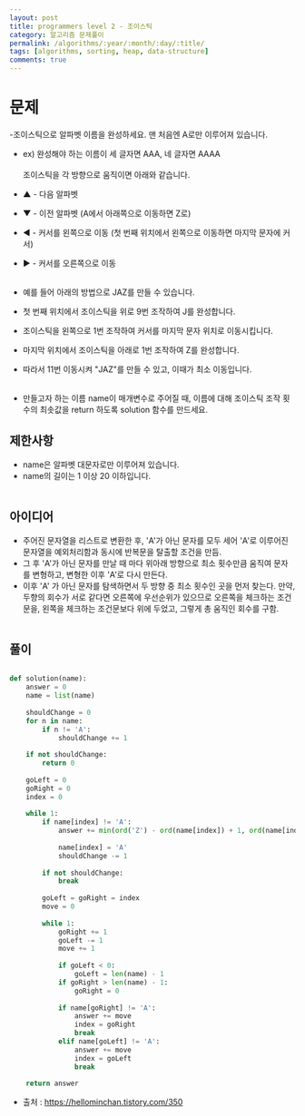 ```yaml
---
layout: post
title: programmers level 2 - 조이스틱
category: 알고리즘 문제풀이
permalink: /algorithms/:year/:month/:day/:title/
tags: [algorithms, sorting, heap, data-structure]
comments: true
---
```


# 문제
-조이스틱으로 알파벳 이름을 완성하세요. 맨 처음엔 A로만 이루어져 있습니다.
- ex) 완성해야 하는 이름이 세 글자면 AAA, 네 글자면 AAAA
<br></br>
조이스틱을 각 방향으로 움직이면 아래와 같습니다.

- ▲ - 다음 알파벳
- ▼ - 이전 알파벳 (A에서 아래쪽으로 이동하면 Z로)
- ◀ - 커서를 왼쪽으로 이동 (첫 번째 위치에서 왼쪽으로 이동하면 마지막 문자에 커서)
- ▶ - 커서를 오른쪽으로 이동
<br></br>
- 예를 들어 아래의 방법으로 JAZ를 만들 수 있습니다.
- 첫 번째 위치에서 조이스틱을 위로 9번 조작하여 J를 완성합니다.
- 조이스틱을 왼쪽으로 1번 조작하여 커서를 마지막 문자 위치로 이동시킵니다.
- 마지막 위치에서 조이스틱을 아래로 1번 조작하여 Z를 완성합니다.
- 따라서 11번 이동시켜 "JAZ"를 만들 수 있고, 이때가 최소 이동입니다.
<br></br>
- 만들고자 하는 이름 name이 매개변수로 주어질 때, 이름에 대해 조이스틱 조작 횟수의 최솟값을 return 하도록 solution 함수를 만드세요.

## 제한사항
- name은 알파벳 대문자로만 이루어져 있습니다.
- name의 길이는 1 이상 20 이하입니다.
<br></br>
## 아이디어
- 주어진 문자열을 리스트로 변환한 후, 'A'가 아닌 문자를 모두 세어 'A'로 이루어진 문자열을 예외처리함과 동시에 반복문을 탈출할 조건을 만듬.
 - 그 후 'A'가 아닌 문자를 만날 때 마다 위아래 방향으로 최소 횟수만큼 움직여 문자를 변형하고, 변형한 이후 'A'로 다시 만든다. 
 - 이후 'A' 가 아닌 문자를 탐색하면서 두 방향 중 최소 횟수인 곳을 먼저 찾는다. 만약, 두향의 회수가 서로 같다면 오른쪽에 우선순위가 있으므로 오른쪽을 체크하는 조건문을, 왼쪽을 체크하는 조건문보다 위에 두었고, 그렇게 총 움직인 회수를 구함.
<br></br>


## 풀이

```python

def solution(name):
    answer = 0
    name = list(name)
    
    shouldChange = 0
    for n in name:
        if n != 'A':
            shouldChange += 1
    
    if not shouldChange:
        return 0
    
    goLeft = 0
    goRight = 0
    index = 0
    
    while 1:
        if name[index] != 'A':
            answer += min(ord('Z') - ord(name[index]) + 1, ord(name[index]) - ord('A'))
            
            name[index] = 'A'
            shouldChange -= 1
        
        if not shouldChange:
            break
            
        goLeft = goRight = index
        move = 0
 
        while 1:
            goRight += 1
            goLeft -= 1
            move += 1
 
            if goLeft < 0:
                goLeft = len(name) - 1
            if goRight > len(name) - 1:
                goRight = 0
 
            if name[goRight] != 'A':
                answer += move
                index = goRight
                break
            elif name[goLeft] != 'A':
                answer += move
                index = goLeft
                break
            
    return answer

```
- 출처 : https://hellominchan.tistory.com/350